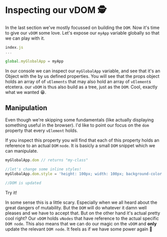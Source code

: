 # Inspecting our vDOM 🕵

In the last section we've mostly focussed on building the `DOM`. Now it's time to give our `vDOM` some love. 
Let's expose our `myApp` variable globally so that we can play with it. 

```javascript
index.js
...

global.myGlobalApp = myApp

```

In our console we can inspect our `myGlobalApp` variable, and see that it's an Object with the by us defined properties. 
You will see that the props object holds an array of of `vElements` that may also hold an array of `vElement`s etcetera. 
our `vDOM` is thus also build as a tree, just as the `DOM`. Cool, exactly what we wanted :grin:.

## Manipulation 

Even though we're skipping some fundamentals (like actually displaying something useful in the browser). 
I'd like to point our focus on the `dom` property that every `vElement` holds. 

If you inspect this property you will find that each of this property holds an reference to an actual `DOM` `node`. 
It is basicly a small `DOM` snippet which we can manipulate. 

```javascript
myGlobalApp.dom // returns "my-class"

//let's change some inline styles!
myGlobalApp.dom.style = 'height: 100px; width: 100px; background-color: red';

//DOM is updated
```
Try it!

In some sense this is a little scary. Especially when we all heard about the great dangers of mutability. 
But the `DOM` will do whatever it damn well pleases and we have to accept that. But on the other hand it's 
actual pretty cool right? Our `vDOM` holds `vNodes` that have reference to the actual specific `DOM node`. This also
means that we can do our magic on the `vDOM` and **only** update the relevant `DOM node`. It feels as if
we have some power again 💪

